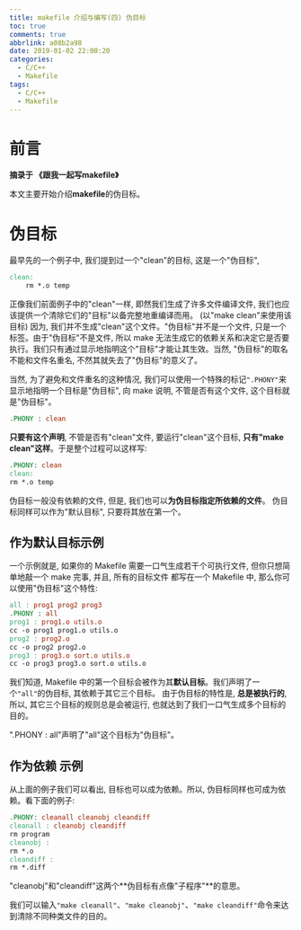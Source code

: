 ```yaml
---
title: makefile 介绍与编写(四) 伪目标
toc: true
comments: true
abbrlink: a08b2a98
date: 2019-01-02 22:00:20
categories:
  - C/C++
  - Makefile
tags:
  - C/C++
  - Makefile
---
```

# 前言
**摘录于 《跟我一起写makefile》**

本文主要开始介绍**makefile**的伪目标。

<!-- more -->

# 伪目标
最早先的一个例子中, 我们提到过一个"clean"的目标, 这是一个"伪目标", 
```makefile
clean:
    rm *.o temp
```

正像我们前面例子中的"clean"一样, 即然我们生成了许多文件编译文件, 我们也应该提供一个清除它们的"目标"以备完整地重编译而用。 (以"make clean"来使用该目标)
因为, 我们并不生成"clean"这个文件。"伪目标"并不是一个文件, 只是一个标签。由于"伪目标"不是文件, 所以 make 无法生成它的依赖关系和决定它是否要执行。我们只有通过显示地指明这个"目标"才能让其生效。当然, "伪目标"的取名不能和文件名重名, 不然其就失去了"伪目标"的意义了。

当然, 为了避免和文件重名的这种情况, 我们可以使用一个特殊的标记`".PHONY"`来显示地指明一个目标是"伪目标", 向 make 说明, 不管是否有这个文件, 这个目标就是"伪目标"。
```makefile
.PHONY : clean
```
**只要有这个声明**, 不管是否有"clean"文件, 要运行"clean"这个目标, **只有"make clean"这样**。于是整个过程可以这样写:

```makefile
.PHONY: clean
clean:
rm *.o temp
```

伪目标一般没有依赖的文件, 但是, 我们也可以**为伪目标指定所依赖的文件**。
伪目标同样可以作为"默认目标", 只要将其放在第一个。

## 作为默认目标示例
一个示例就是, 如果你的 Makefile 需要一口气生成若干个可执行文件, 但你只想简单地敲一个 make 完事, 并且, 所有的目标文件
都写在一个 Makefile 中, 那么你可以使用"伪目标"这个特性:
```makefile
all : prog1 prog2 prog3
.PHONY : all
prog1 : prog1.o utils.o
cc -o prog1 prog1.o utils.o
prog2 : prog2.o
cc -o prog2 prog2.o
prog3 : prog3.o sort.o utils.o
cc -o prog3 prog3.o sort.o utils.o
```

我们知道, Makefile 中的第一个目标会被作为其**默认目标**。我们声明了一个`"all"`的伪目标, 其依赖于其它三个目标。
由于伪目标的特性是, **总是被执行的**, 所以, 其它三个目标的规则总是会被运行, 也就达到了我们一口气生成多个目标的目的。

".PHONY : all"声明了"all"这个目标为"伪目标"。

## 作为依赖 示例
 从上面的例子我们可以看出, 目标也可以成为依赖。所以, 伪目标同样也可成为依赖。看下面的例子:

```makefile
.PHONY: cleanall cleanobj cleandiff
cleanall : cleanobj cleandiff
rm program
cleanobj :
rm *.o
cleandiff :
rm *.diff
```
"cleanobj"和"cleandiff"这两个**伪目标有点像"子程序"**的意思。

我们可以输入`"make cleanall"`、`"make cleanobj"`、`"make cleandiff"`命令来达到清除不同种类文件的目的。
